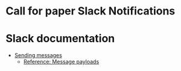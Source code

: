 # Call for paper Slack Notifications

# Slack documentation

* [Sending messages](https://api.slack.com/messaging/sending)
    * [Reference: Message payloads](https://api.slack.com/reference/messaging/payload)
